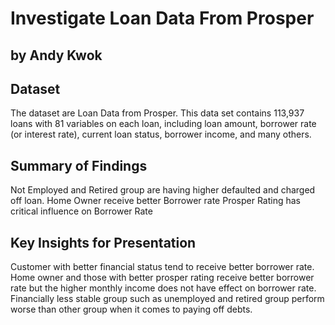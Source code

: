# Investigate Loan Data From Prosper
## by Andy Kwok


## Dataset

The dataset are Loan Data from Prosper. This data set contains 113,937 loans with 81 variables on each loan, including loan amount, borrower rate (or interest rate), current loan status, borrower income, and many others.


## Summary of Findings

Not Employed and Retired group are having higher defaulted and charged off loan.
Home Owner receive better Borrower rate
Prosper Rating has critical influence on Borrower Rate

## Key Insights for Presentation

Customer with better financial status tend to receive better borrower rate. Home owner and those with better prosper rating receive better borrower rate but the higher monthly income does not have effect on borrower rate. Financially less stable group such as unemployed and retired group perform worse than other group when it comes to paying off debts.